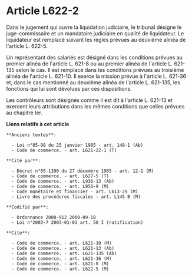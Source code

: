 # Article L622-2

Dans le jugement qui ouvre la liquidation judiciaire, le tribunal désigne le juge-commissaire et un mandataire judiciaire en
qualité de liquidateur. Le liquidateur est remplacé suivant les règles prévues au deuxième alinéa de l'article L. 622-5.

Un représentant des salariés est désigné dans les conditions prévues au premier alinéa de l'article L. 621-8 ou au premier
alinéa de l'article L. 621-135 selon le cas. Il est remplacé dans les conditions prévues au troisième alinéa de l'article L.
621-10. Il exerce la mission prévue à l'article L. 621-36 et, dans le cas mentionné au deuxième alinéa de l'article L.
621-135, les fonctions qui lui sont dévolues par ces dispositions.

Les contrôleurs sont désignés comme il est dit à l'article L. 621-13 et exercent leurs attributions dans les mêmes conditions
que celles prévues au chapitre Ier.

**Liens relatifs à cet article**

	**Anciens textes**:

	  - Loi n°85-98 du 25 janvier 1985 - art. 148-1 (Ab)
	  - Code de commerce. - art. L621-22-1 (T)

	**Cité par**:

	  - Décret n°85-1390 du 27 décembre 1985 - art. 12-1 (M)
	  - Code de commerce. - art. L627-5 (T)
	  - Code de commerce. - art. L936-13 (Ab)
	  - Code de commerce. - art. L956-9 (M)
	  - Code monétaire et financier - art. L613-29 (M)
	  - Livre des procédures fiscales - art. L145 B (M)

	**Codifié par**:

	  - Ordonnance 2000-912 2000-09-18
	  - Loi n°2003-7 2003-01-03 art. 50 I (ratification)

	**Cite**:

	  - Code de commerce. - art. L621-10 (M)
	  - Code de commerce. - art. L621-13 (Ab)
	  - Code de commerce. - art. L621-135 (Ab)
	  - Code de commerce. - art. L621-36 (M)
	  - Code de commerce. - art. L621-8 (M)
	  - Code de commerce. - art. L622-5 (M)
